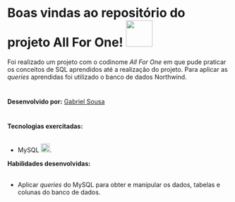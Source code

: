 # Boas vindas ao repositório do projeto All For One! <img src="https://cdn.jsdelivr.net/gh/devicons/devicon/icons/mysql/mysql-original-wordmark.svg" width="60" height="60"/>

Foi realizado um projeto com o codinome <i>All For One</i> em que pude praticar os conceitos de SQL aprendidos até a realização do projeto. Para aplicar as <i>queries</i> aprendidas foi utilizado o banco de dados Northwind.
 #

<strong>Desenvolvido por:</strong> [Gabriel Sousa](https://www.linkedin.com/in/gabriel-dev-biotec/)</br>
#

<summary><strong>Tecnologias exercitadas:</strong></summary><br />
  
 * MySQL <img src="https://cdn.jsdelivr.net/gh/devicons/devicon/icons/mysql/mysql-original.svg" width="20" height="20"/>.
 
 <summary><strong>Habilidades desenvolvidas:</strong></summary><br />

 * Aplicar <i>queries</i> do MySQL para obter e manipular os dados, tabelas e colunas do banco de dados.

